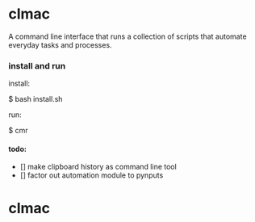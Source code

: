 # clmac


A command line interface that runs a collection of scripts that automate everyday tasks and processes.


### install and run

install: 

$ bash install.sh

run: 

$ cmr

#### todo:

- [] make clipboard history as command line tool
- [] factor out automation module to pynputs


# clmac
